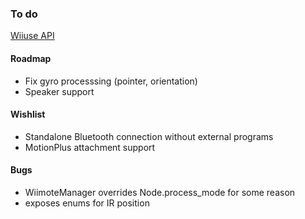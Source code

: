 ### To do
[Wiiuse API](https://wiiuse.net/?nav=api)

#### Roadmap

- Fix gyro processsing (pointer, orientation)
- Speaker support

#### Wishlist

- Standalone Bluetooth connection without external programs
- MotionPlus attachment support

#### Bugs
- WiimoteManager overrides Node.process_mode for some reason
- exposes enums for IR position